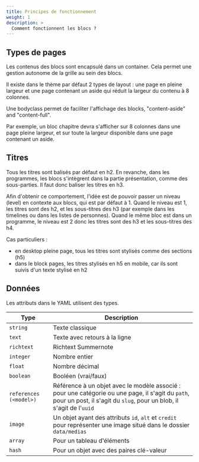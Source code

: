 ```yaml
---
title: Principes de fonctionnement
weight: 1
description: >
  Comment fonctionnent les blocs ?
---
```


## Types de pages

Les contenus des blocs sont encapsulé dans un container. Cela permet une gestion autonome de la grille au sein des blocs.

Il existe dans le thème par défaut 2 types de layout : une page en pleine largeur et une page contenant un aside qui réduit la largeur du contenu à 8 colonnes.

Une bodyclass permet de faciliter l'affichage des blocks, "content-aside" and "content-full".

Par exemple, un bloc chapitre devra s'afficher sur 8 colonnes dans une page pleine largeur, et sur toute la largeur disponible dans une page contenant un aside.

## Titres

Tous les titres sont balisés par défaut en h2. 
En revanche, dans les programmes, les blocs s'intègrent dans la partie présentation, comme des sous-parties.
Il faut donc baliser les titres en h3.

Afin d'obtenir ce comportement, l'idée est de pouvoir passer un niveau (level) en contexte aux blocs, qui est par défaut à 1.
Quand le niveau est 1, les titres sont des h2, et les sous-titres des h3 (par exemple dans les timelines ou dans les listes de personnes).
Quand le même bloc est dans un programme, le niveau est 2 donc les titres sont des h3 et les sous-titres des h4.


Cas particuliers : 
- en desktop pleine page, tous les titres sont stylisés comme des sections (h5)
- dans le block pages, les titres stylisés en h5 en mobile, car ils sont suivis d'un texte stylisé en h2

## Données

Les attributs dans le YAML utilisent des types.


| Type | Description
|-|-
| `string` | Texte classique
| `text` | Texte avec retours à la ligne
| `richtext` | Richtext Summernote
| `integer` | Nombre entier
| `float` | Nombre décimal
| `boolean` | Booléen (vrai/faux)
| `references (<model>)` | Référence à un objet avec le modèle associé : pour une catégorie ou une page, il s'agit du `path`, pour un post, il s'agit du `slug`, pour un blob, il s'agit de l'`uuid`
| `image` | Un objet ayant des attributs `id`, `alt` et `credit` pour représenter une image situé dans le dossier `data/medias`
| `array` | Pour un tableau d'éléments
| `hash` | Pour un objet avec des paires clé-valeur

